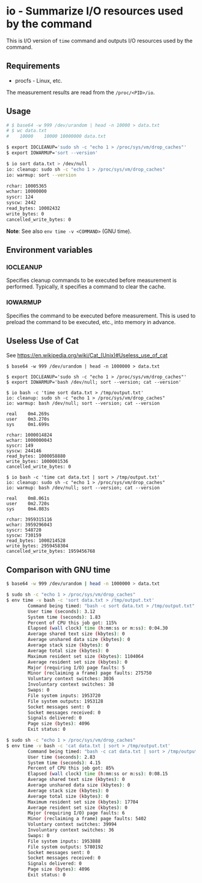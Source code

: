 # io - Summarize I/O resources used by the command

This is I/O version of `time` command and outputs I/O resources used by the command.

## Requirements

- procfs - Linux, etc.

The measurement results are read from the `/proc/<PID>/io`.

## Usage

```sh
# $ base64 -w 999 /dev/urandom | head -n 10000 > data.txt
# $ wc data.txt
#    10000    10000 10000000 data.txt

$ export IOCLEANUP='sudo sh -c "echo 1 > /proc/sys/vm/drop_caches"'
$ export IOWARMUP='sort --version'

$ io sort data.txt > /dev/null
io: cleanup: sudo sh -c "echo 1 > /proc/sys/vm/drop_caches"
io: warmup: sort --version

rchar: 10005365
wchar: 10000000
syscr: 124
syscw: 2442
read_bytes: 10002432
write_bytes: 0
cancelled_write_bytes: 0
```

**Note**: See also `env time -v <COMMAND>` (GNU time).

## Environment variables

### IOCLEANUP

Specifies cleanup commands to be executed before measurement is performed.
Typically, it specifies a command to clear the cache.

### IOWARMUP

Specifies the command to be executed before measurement.
This is used to preload the command to be executed, etc., into memory in advance.

## Useless Use of Cat

See https://en.wikipedia.org/wiki/Cat_(Unix)#Useless_use_of_cat

```console
$ base64 -w 999 /dev/urandom | head -n 1000000 > data.txt

$ export IOCLEANUP='sudo sh -c "echo 1 > /proc/sys/vm/drop_caches"'
$ export IOWARMUP='bash /dev/null; sort --version; cat --version'

$ io bash -c 'time sort data.txt > /tmp/output.txt'
io: cleanup: sudo sh -c "echo 1 > /proc/sys/vm/drop_caches"
io: warmup: bash /dev/null; sort --version; cat --version

real    0m4.269s
user    0m3.270s
sys     0m1.699s

rchar: 1000014824
wchar: 1000000043
syscr: 149
syscw: 244146
read_bytes: 1000058880
write_bytes: 1000001536
cancelled_write_bytes: 0

$ io bash -c 'time cat data.txt | sort > /tmp/output.txt'
io: cleanup: sudo sh -c "echo 1 > /proc/sys/vm/drop_caches"
io: warmup: bash /dev/null; sort --version; cat --version

real    0m8.061s
user    0m2.720s
sys     0m4.083s

rchar: 3959315116
wchar: 3959296043
syscr: 548720
syscw: 730159
read_bytes: 1000214528
write_bytes: 2959458304
cancelled_write_bytes: 1959456768
```

## Comparison with GNU time

```sh
$ base64 -w 999 /dev/urandom | head -n 1000000 > data.txt

$ sudo sh -c "echo 1 > /proc/sys/vm/drop_caches"
$ env time -v bash -c 'sort data.txt > /tmp/output.txt'
        Command being timed: "bash -c sort data.txt > /tmp/output.txt"
        User time (seconds): 3.12
        System time (seconds): 1.83
        Percent of CPU this job got: 115%
        Elapsed (wall clock) time (h:mm:ss or m:ss): 0:04.30
        Average shared text size (kbytes): 0
        Average unshared data size (kbytes): 0
        Average stack size (kbytes): 0
        Average total size (kbytes): 0
        Maximum resident set size (kbytes): 1104064
        Average resident set size (kbytes): 0
        Major (requiring I/O) page faults: 5
        Minor (reclaiming a frame) page faults: 275750
        Voluntary context switches: 3036
        Involuntary context switches: 38
        Swaps: 0
        File system inputs: 1953720
        File system outputs: 1953128
        Socket messages sent: 0
        Socket messages received: 0
        Signals delivered: 0
        Page size (bytes): 4096
        Exit status: 0

$ sudo sh -c "echo 1 > /proc/sys/vm/drop_caches"
$ env time -v bash -c 'cat data.txt | sort > /tmp/output.txt'
        Command being timed: "bash -c cat data.txt | sort > /tmp/output.txt"
        User time (seconds): 2.83
        System time (seconds): 4.15
        Percent of CPU this job got: 85%
        Elapsed (wall clock) time (h:mm:ss or m:ss): 0:08.15
        Average shared text size (kbytes): 0
        Average unshared data size (kbytes): 0
        Average stack size (kbytes): 0
        Average total size (kbytes): 0
        Maximum resident set size (kbytes): 17704
        Average resident set size (kbytes): 0
        Major (requiring I/O) page faults: 6
        Minor (reclaiming a frame) page faults: 5402
        Voluntary context switches: 39994
        Involuntary context switches: 36
        Swaps: 0
        File system inputs: 1953888
        File system outputs: 5780192
        Socket messages sent: 0
        Socket messages received: 0
        Signals delivered: 0
        Page size (bytes): 4096
        Exit status: 0
```
